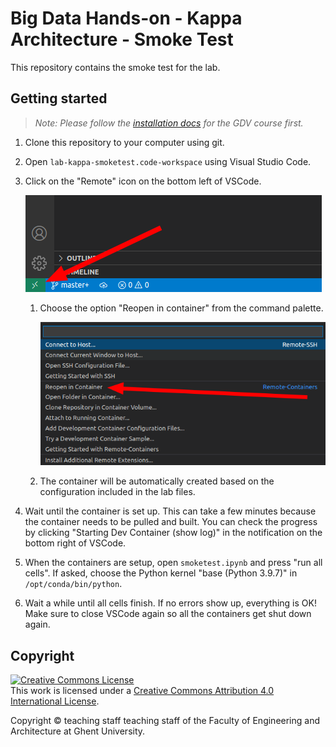 # Big Data Hands-on - Kappa Architecture - Smoke Test

This repository contains the smoke test for the lab.

## Getting started

> *Note: Please follow the [installation docs](https://github.ugent.be/GDV/docs) for the GDV course first.*

1. Clone this repository to your computer using git.
1. Open `lab-kappa-smoketest.code-workspace` using Visual Studio Code.
1. Click on the "Remote" icon on the bottom left of VSCode.

   ![remote-button](img/remote-button.png)

   1. Choose the option "Reopen in container" from the command palette.

      ![reopen-in-container](img/reopen-in-container.png)

   1. The container will be automatically created based on the configuration included in the lab files.
1. Wait until the container is set up. This can take a few minutes because the container needs to be pulled and built. You can check the progress by clicking "Starting Dev Container (show log)" in the notification on the bottom right of VSCode.
1. When the containers are setup, open `smoketest.ipynb` and press "run all cells". If asked, choose the Python kernel "base (Python 3.9.7)" in `/opt/conda/bin/python`.
1. Wait a while until all cells finish. If no errors show up, everything is OK! Make sure to close VSCode again so all the containers get shut down again.

## Copyright

<a rel="license" href="http://creativecommons.org/licenses/by/4.0/"><img alt="Creative Commons License" style="border-width:0" src="https://i.creativecommons.org/l/by/4.0/88x31.png" /></a><br />This work is licensed under a <a rel="license" href="http://creativecommons.org/licenses/by/4.0/">Creative Commons Attribution 4.0 International License</a>.

Copyright © teaching staff teaching staff of the Faculty of Engineering and Architecture at Ghent University.
